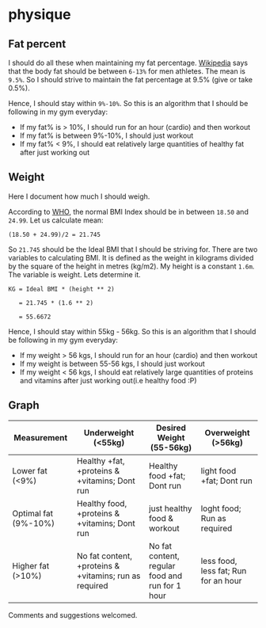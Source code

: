 # physique

## Fat percent

I should do all these when maintaining my fat percentage. [Wikipedia](https://en.wikipedia.org/wiki/Body_fat_percentage) says that the body fat should be between `6-13%` for men athletes. The mean is `9.5%`. So I should strive to maintain the fat percentage at 9.5% (give or take 0.5%).


Hence, I should stay within `9%-10%`. So this is an algorithm that I should be following in my gym everyday:

* If my fat% is > 10%, I should run for an hour (cardio) and then workout
* If my fat% is between 9%-10%, I should just workout
* If my fat% < 9%, I should eat relatively large quantities of healthy fat after just working out



## Weight

Here I document how much I should weigh.

According to [WHO](http://apps.who.int/bmi/index.jsp?introPage=intro_3.html), the normal BMI Index should be in between `18.50` and `24.99`. Let us calculate mean:

```
(18.50 + 24.99)/2 = 21.745
```

So `21.745` should be the Ideal BMI that I should be striving for. There are two variables to calculating BMI. It is defined as the weight in kilograms divided by the square of the height in metres (kg/m2). My height is a constant `1.6m`. The variable is weight. Lets determine it.


```
KG = Ideal BMI * (height ** 2)

   = 21.745 * (1.6 ** 2)

   = 55.6672
```

Hence, I should stay within 55kg - 56kg. So this is an algorithm that I should be following in my gym everyday:

* If my weight > 56 kgs, I should run for an hour (cardio) and then workout
* If my weight is between 55-56 kgs, I should just workout
* If my weight < 56 kgs, I should eat relatively large quantities of proteins and vitamins  after just working out(i.e healthy food :P)

## Graph

| Measurement | Underweight (<55kg) | Desired Weight (55-56kg) | Overweight (>56kg) |
|  --- | --- | --- |--- |
| Lower fat (<9%) | Healthy +fat, +proteins & +vitamins; Dont run | Healthy food +fat; Dont run | light food +fat; Dont run |
| Optimal fat (9%-10%) | Healthy food, +proteins & +vitamins; Dont run | just healthy food & workout | loght food; Run as required |
| Higher fat (>10%) | No fat content, +proteins & +vitamins; run as required | No fat content, regular food and run for 1 hour | less food, less fat; Run for an hour |


Comments and suggestions welcomed.
